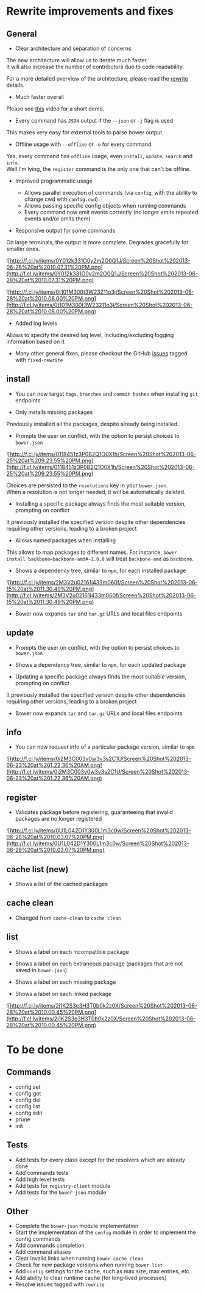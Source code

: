 # Rewrite improvements and fixes

## General

- Clear architecture and separation of concerns

The new architecture will allow us to iterate much faster.   
It will also increase the number of contributors due to code readability.

For a more detailed overview of the architecture, please read the [rewrite](https://github.com/bower/bower/tree/rewrite) details.

- Much faster overall

Please see [this](https://www.youtube.com/watch?feature=player_embedded&v=o9Xo_WFAyqg#t=1451s) video for a
short demo.

- Every command has `JSON` output if the `--json` or `-j` flag is used

This makes very easy for external tools to parse bower output.

- Offline usage with `--offline` or `-o` for every command

Yes, every command has `offline` usage, even `install`, `update`, `search` and `info`.   
Well I'm lying, the `register` command is the only one that can't be offline.

- Improved programmatic usage
  - Allows parallel execution of commands (via `config`, with the ability to change cwd with `config.cwd`)
  - Allows passing specific config objects when running commands
  - Every command now emit events correctly (no longer emits repeated events and/or omits them)

- Responsive output for some commands

On large terminals, the output is more complete. Degrades gracefully for smaller ones.

![http://f.cl.ly/items/0Y012k331O0y2m2O0Q1J/Screen%20Shot%202013-06-28%20at%2010.07.31%20PM.png](http://f.cl.ly/items/0Y012k331O0y2m2O0Q1J/Screen%20Shot%202013-06-28%20at%2010.07.31%20PM.png)

![http://f.cl.ly/items/0t101M300t3W23211o3j/Screen%20Shot%202013-06-28%20at%2010.08.00%20PM.png](http://f.cl.ly/items/0t101M300t3W23211o3j/Screen%20Shot%202013-06-28%20at%2010.08.00%20PM.png)

- Added log levels

Allows to specify the desired log level, including/excluding logging information based on it

- Many other general fixes, please checkout the GitHub [issues](https://github.com/bower/bower/issues) tagged with `fixed-rewrite`


## install

- You can now target `tags`, `branches` and `commit hashes` when installing `git` endpoints

- Only installs missing packages

Previously installed all the packages, despite already being installed.

- Prompts the user on conflict, with the option to persist choices to `bower.json`

![http://f.cl.ly/items/0118451z3P0B2Q1O0X1h/Screen%20Shot%202013-06-25%20at%209.23.55%20PM.png](http://f.cl.ly/items/0118451z3P0B2Q1O0X1h/Screen%20Shot%202013-06-25%20at%209.23.55%20PM.png)

Choices are persisted to the `resolutions` key in your `bower.json`.   
When a resolution is not longer needed, it will be automatically deleted.

- Installing a specific package always finds the most suitable version, prompting on conflict

It previously installed the specified version despite other dependencies requiring other versions, leading to a broken project

- Allows named packages when installing

This allows to map packages to different names. For instance, `bower install backbone=backbone-amd#~1.0.0` will treat `backbone-amd` as `backbone`.

- Shows a dependency tree, similar to `npm`, for each installed package

![http://f.cl.ly/items/2M3V2u02161i433m060f/Screen%20Shot%202013-06-15%20at%2011.30.49%20PM.png](http://f.cl.ly/items/2M3V2u02161i433m060f/Screen%20Shot%202013-06-15%20at%2011.30.49%20PM.png)


- Bower now expands `tar` and `tar.gz` URLs and local files endpoints


## update

- Prompts the user on conflict, with the option to persist choices to `bower.json`

- Shows a dependency tree, similar to `npm`, for each updated package

- Updating a specific package always finds the most suitable version, prompting on conflict

It previously installed the specified version despite other dependencies requiring other versions, leading to a broken project


- Bower now expands `tar` and `tar.gz` URLs and local files endpoints


## info

- You can now request info of a particular package version, similar to `npm`

![http://f.cl.ly/items/0i2M3C003v0w3v3s2C1U/Screen%20Shot%202013-06-23%20at%201.22.36%20AM.png](http://f.cl.ly/items/0i2M3C003v0w3v3s2C1U/Screen%20Shot%202013-06-23%20at%201.22.36%20AM.png)


## register

- Validates package before registering, guaranteeing that invalid packages are no longer registered


![http://f.cl.ly/items/0U1L042D1Y300L1m3c0w/Screen%20Shot%202013-06-28%20at%2010.03.07%20PM.png](http://f.cl.ly/items/0U1L042D1Y300L1m3c0w/Screen%20Shot%202013-06-28%20at%2010.03.07%20PM.png)

## cache list (new)

- Shows a list of the cached packages

## cache clean

- Changed from `cache-clean` to `cache clean`

## list

- Shows a label on each incompatible package

- Shows a label on each extraneous package (packages that are not saved in `bower.json`)

- Shows a label on each missing package

- Shows a label on each linked package

![http://f.cl.ly/items/2j1K2S3e3H3T0b0k2z0X/Screen%20Shot%202013-06-28%20at%2010.00.45%20PM.png](http://f.cl.ly/items/2j1K2S3e3H3T0b0k2z0X/Screen%20Shot%202013-06-28%20at%2010.00.45%20PM.png)

# To be done

## Commands

- config set
- config get
- config del
- config list
- config edit
- prune
- init

## Tests

- Add tests for every class except for the resolvers which are already done
- Add commands tests
- Add high level tests
- Add tests for `registry-client` module
- Add tests for the `bower-json` module

## Other

- Complete the `bower-json` module implementation
- Start the implementation of the `config` module in order to implement the config commands
- Add commands completion
- Add command aliases
- Clear invalid links when running `bower cache clean`
- Check for new package versions when running `bower list`
- Add `config` settings for the cache, such as max size, max entries, etc
- Add ability to clear runtime cache (for long-lived processes)
- Resolve issues tagged with `rewrite`

